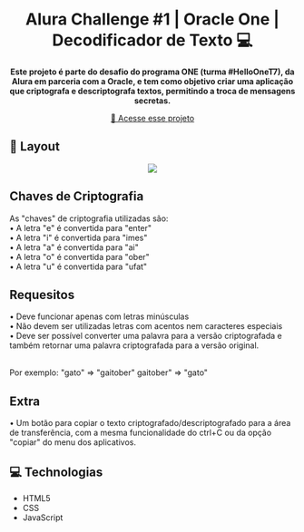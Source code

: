 <h1 align="center" style="font-weight: bold;">Alura Challenge #1 | Oracle One | Decodificador de Texto 💻</h1>

<p align="center">
    <b>Este projeto é parte do desafio do programa ONE (turma #HelloOneT7), da Alura em parceria com a Oracle, e tem como objetivo criar uma aplicação que criptografa e descriptografa textos, permitindo a troca de mensagens secretas.</b>
</p>

<p align="center">
     <a href="PROJECT__URL">📱 Acesse esse projeto </a>
</p>

<h2 id="layout">🎨 Layout</h2>

<p align="center">
  <img src=https://github.com/beatrizcroucas/challenge-decodificador/assets/140282184/61ea9596-0be0-4af8-9a2d-48385c891376>
</p>

<h2 id="chaves-cripto">Chaves de Criptografia</h2>
As "chaves" de criptografia utilizadas são:<br>
• A letra "e" é convertida para "enter"<br>
• A letra "i" é convertida para "imes"<br>
• A letra "a" é convertida para "ai"<br>
• A letra "o" é convertida para "ober"<br>
• A letra "u" é convertida para "ufat"<br>

<h2 id="requesitos">Requesitos</h2>
• Deve funcionar apenas com letras minúsculas<br>
• Não devem ser utilizadas letras com acentos nem caracteres especiais<br>
• Deve ser possível converter uma palavra para a versão criptografada e também retornar uma palavra criptografada para a versão original.<br>

<br>Por exemplo:  "gato" => "gaitober" gaitober" => "gato"

<h2 id="botao">Extra</h2>
• Um botão para copiar o texto criptografado/descriptografado para a área de transferência, com a mesma funcionalidade do ctrl+C ou da opção "copiar" do menu dos aplicativos.

<h2 id="technologies">💻 Technologias</h2>

- HTML5
- CSS
- JavaScript
